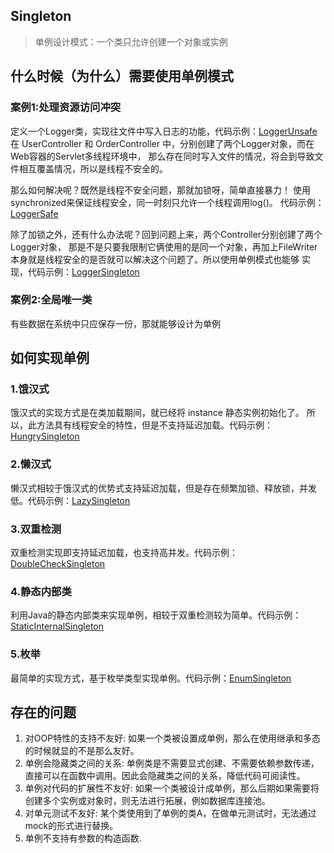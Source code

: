## Singleton
> 单例设计模式：一个类只允许创建一个对象或实例

## 什么时候（为什么）需要使用单例模式
### 案例1:处理资源访问冲突
定义一个Logger类，实现往文件中写入日志的功能，代码示例：[LoggerUnsafe](./LoggerUnSafe.java)
在 UserController 和 OrderController 中，分别创建了两个Logger对象，而在Web容器的Servlet多线程环境中，
那么存在同时写入文件的情况，将会到导致文件相互覆盖情况，所以是线程不安全的。

那么如何解决呢？既然是线程不安全问题，那就加锁呀，简单直接暴力！
使用synchronized来保证线程安全，同一时刻只允许一个线程调用log()。
代码示例：[LoggerSafe](./LoggerSafe.java)

除了加锁之外，还有什么办法呢？回到问题上来，两个Controller分别创建了两个Logger对象，
那是不是只要我限制它俩使用的是同一个对象，再加上FileWriter本身就是线程安全的是否就可以解决这个问题了。所以使用单例模式也能够
实现，代码示例：[LoggerSingleton](./LoggerSingleton.java)

### 案例2:全局唯一类
有些数据在系统中只应保存一份，那就能够设计为单例

## 如何实现单例
### 1.饿汉式
饿汉式的实现方式是在类加载期间，就已经将 instance 静态实例初始化了。
所以，此方法具有线程安全的特性，但是不支持延迟加载。代码示例：[HungrySingleton](./HungrySingleton.java)
### 2.懒汉式
懒汉式相较于饿汉式的优势式支持延迟加载，但是存在频繁加锁、释放锁，并发低。代码示例：[LazySingleton](./LazySingleton.java)
### 3.双重检测
双重检测实现即支持延迟加载，也支持高并发。代码示例：[DoubleCheckSingleton](./DoubleCheckSingleton.java)
### 4.静态内部类
利用Java的静态内部类来实现单例，相较于双重检测较为简单。代码示例：[StaticInternalSingleton](./StaticInternalSingleton.java)
### 5.枚举
最简单的实现方式，基于枚举类型实现单例。代码示例：[EnumSingleton](./EnumSingleton.java)

## 存在的问题
  1. 对OOP特性的支持不友好:
     如果一个类被设置成单例，那么在使用继承和多态的时候就显的不是那么友好。 
  2. 单例会隐藏类之间的关系:
    单例类是不需要显式创建、不需要依赖参数传递，直接可以在函数中调用。因此会隐藏类之间的关系，降低代码可阅读性。
  3. 单例对代码的扩展性不友好:
    如果一个类被设计成单例，那么后期如果需要将创建多个实例或对象时，则无法进行拓展，例如数据库连接池。 
  4. 对单元测试不友好:
     某个类使用到了单例的类A，在做单元测试时，无法通过mock的形式进行替换。 
  5. 单例不支持有参数的构造函数.